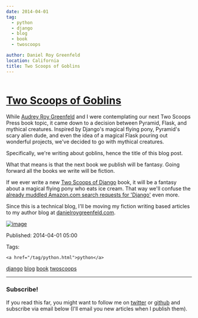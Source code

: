 ```yaml
---
date: 2014-04-01
tag: 
  - python
  - django
  - blog
  - book
  - twoscoops

author: Daniel Roy Greenfeld
location: California
title: Two Scoops of Goblins
---
```

<div class="twelve wide column">

<h1 class="ui block header">
<div class="content">
<a href="/two-scoops-of-goblins.html">Two Scoops of Goblins</a>
</div>
</h1>
<p>While <a href="http://audreyr.com/" target="_blank">Audrey Roy Greenfeld</a> and I were
contemplating our next Two Scoops Press book topic, it came down to a
decision between Pyramid, Flask, and mythical creatures. Inspired by
Django's magical flying pony, Pyramid's scary alien dude, and even the
idea of a magical Flask pouring out wonderful projects, we've decided
to go with mythical creatures.</p>
<p>Specifically, we're writing about goblins, hence the title of this blog
post.</p>
<p>What that means is that the next book we publish will be fantasy. Going
forward all the books we write will be fiction.</p>
<p>If we ever write a new <a href="http://twoscoopspress.com/products/two-scoops-of-django-1-6" target="_blank">Two Scoops of
Django</a>
book, it will be a fantasy about a magical flying pony who eats ice
cream. That way we'll confuse the <a href="http://www.amazon.com/s/ref=nb_sb_noss_2?url=search-alias%3Daps&amp;field-keywords=django&amp;tag=mlinar-20" target="_blank">already muddled Amazon.com search
requests for
'Django'</a>
even more.</p>
<p>Since this is a technical blog, I'll be moving my fiction writing based
articles to my author blog at
<a href="http://www.danielroygreenfeld.com" target="_blank">danielroygreenfeld.com</a>.</p>
<p><a href="http://www.danielroygreenfeld.com" target="_blank"><img alt="image" src="https://s3.amazonaws.com/pydanny/two-scoops-of-goblins.png"/></a></p>
<p>Published: 2014-04-01 05:00</p>
<p>Tags:
  
    <a href="/tag/python.html">python</a>
<a href="/tag/django.html">django</a>
<a href="/tag/blog.html">blog</a>
<a href="/tag/book.html">book</a>
<a href="/tag/twoscoops.html">twoscoops</a>
</p>
<hr/>
<h3 class="ui header">Subscribe!</h3>
<p>If you read this far, you might want to follow me on <a href="https://twitter.com/pydanny">twitter</a> or <a href="https://github.com/pydanny">github</a> and subscribe via email below (I'll email you new articles when I publish them).</p>
<!-- Begin MailChimp Signup Form -->
</div>